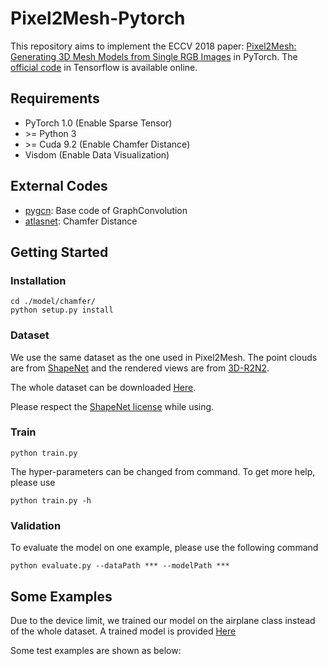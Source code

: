 # Pixel2Mesh-Pytorch

This repository aims to implement the ECCV 2018 paper: [Pixel2Mesh: Generating 3D Mesh Models from Single RGB Images](http://bigvid.fudan.edu.cn/pixel2mesh/) in PyTorch. The [official code](https://github.com/nywang16/Pixel2Mesh) in Tensorflow is available online.

## Requirements

* PyTorch 1.0 (Enable Sparse Tensor)
* \>= Python 3
* \>= Cuda 9.2 (Enable Chamfer Distance)
* Visdom (Enable Data Visualization)

## External Codes

* [pygcn](https://github.com/tkipf/pygcn/tree/master/pygcn): Base code of GraphConvolution
* [atlasnet](https://github.com/ThibaultGROUEIX/AtlasNet/tree/master/extension): Chamfer Distance

## Getting Started

### Installation

```
cd ./model/chamfer/
python setup.py install
```

### Dataset

We use the same dataset as the one used in Pixel2Mesh. The point clouds are from [ShapeNet](https://www.shapenet.org/) and the rendered views are from [3D-R2N2](https://github.com/chrischoy/3D-R2N2).

The whole dataset can be downloaded [Here](https://drive.google.com/file/d/1Z8gt4HdPujBNFABYrthhau9VZW10WWYe/view?usp=sharing).

Please respect the [ShapeNet license](https://shapenet.org/terms) while using.

### Train

```
python train.py
```

The hyper-parameters can be changed from command. To get more help, please use

```
python train.py -h
```

### Validation

To evaluate the model on one example, please use the following command

```
python evaluate.py --dataPath *** --modelPath ***
```

## Some Examples

Due to the device limit, we trained our model on the airplane class instead of the whole dataset. A trained model is provided [Here](https://github.com/Tong-ZHAO/Pixel2Mesh-Pytorch/blob/master/log/2019-01-18T02:32:24.320546/network_4.pth)

Some test examples are shown as below:




